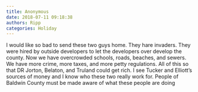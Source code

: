 ```yaml
---
title: Anonymous
date: 2018-07-11 09:18:38
authors: Ripp
categories: Holiday
---
```


 I would like so bad to send these two guys home.   They hare invaders.  They were hired by outside developers to let the developers over develop the county.  Now we have overcrowded schools, roads, beaches, and sewers.   We have more crime, more taxes, and more petty regulations.   All of this so that DR Jorton, Belaton, and Truland could get rich.
I see Tucker and Elliott’s sources of money and I know who these two really work for.  People of Baldwin County must be made aware of what these people are doing
